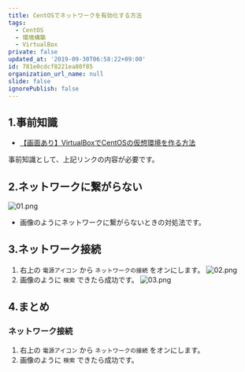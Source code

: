 ```yaml
---
title: CentOSでネットワークを有効化する方法
tags:
  - CentOS
  - 環境構築
  - VirtualBox
private: false
updated_at: '2019-09-30T06:58:22+09:00'
id: 781e0cdcf8221ea80f85
organization_url_name: null
slide: false
ignorePublish: false
---
```

## 1.事前知識
- [【画面あり】VirtualBoxでCentOSの仮想環境を作る方法](https://qiita.com/ryome/items/e55caf5bed345f95451d)

事前知識として、上記リンクの内容が必要です。

## 2.ネットワークに繋がらない

![01.png](https://qiita-image-store.s3.ap-northeast-1.amazonaws.com/0/449867/94f524ef-60d9-5a59-ce8c-df95f2eefdde.png)

- 画像のようにネットワークに繋がらないときの対処法です。

## 3.ネットワーク接続

1. 右上の `電源アイコン` から `ネットワークの接続` をオンにします。
![02.png](https://qiita-image-store.s3.ap-northeast-1.amazonaws.com/0/449867/82ac5ed4-5fad-2731-c409-e659868ab3c0.png)
2. 画像のように `検索` できたら成功です。
![03.png](https://qiita-image-store.s3.ap-northeast-1.amazonaws.com/0/449867/46d7a846-a5ec-efb2-f18a-1af6b846b756.png)


## 4.まとめ
### ネットワーク接続

1. 右上の `電源アイコン` から `ネットワークの接続` をオンにします。
2. 画像のように `検索` できたら成功です。

